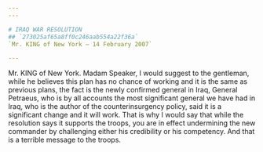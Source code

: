 ```yaml
---
---

# IRAQ WAR RESOLUTION
## `273025af65a8ff0c246aab554a22f36a`
`Mr. KING of New York — 14 February 2007`

---
```



Mr. KING of New York. Madam Speaker, I would suggest to the 
gentleman, while he believes this plan has no chance of working and it 
is the same as previous plans, the fact is the newly confirmed general 
in Iraq, General Petraeus, who is by all accounts the most significant 
general we have had in Iraq, who is the author of the counterinsurgency 
policy, said it is a significant change and it will work. That is why I 
would say that while the resolution says it supports the troops, you 
are in effect undermining the new commander by challenging either his 
credibility or his competency. And that is a terrible message to the 
troops.